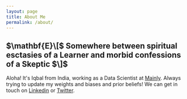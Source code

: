 ```yaml
---
layout: page
title: About Me
permalink: /about/
---
```

$\mathbf{E}\[$ Somewhere between spiritual esctasies of a Learner and morbid confessions of a  Skeptic $\]$
----

Aloha! It's Iqbal from India, working as a Data Scientist at [Mainly](https://mainly.ai/). 
Always trying to update my weights and biases and prior beliefs!
We can get in touch on [Linkedin](https://in.linkedin.com/in/sbiqbal) or [Twitter](https://twitter.com/MusingIqbal).
